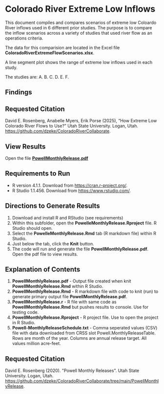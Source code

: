 # Colorado River Extreme Low Inflows

This document compiles and compares scenarios of extreme low Coloardo River inflows used in 6 different prior studies.
The purpose is to compare the inflow scenarios across a variety of studies that used river flow as an operations criteria.

The data for this comparision are located in the Excel file **ColoradoRiverExtremeFlowScenarios.xlsx**.

A line segment plot shows the range of extreme low inflows used in each study.

The studies are:
    A.
	B.
	C.
	D.
	E.
	F.

## Findings

## Requested Citation
David E. Rosenberg, Anabelle Myers, Erik Porse (2025), “How Extreme Low Colorado River Flows to Use?” Utah State University. Logan, Utah.
https://github.com/dzeke/ColoradoRiverCollaborate.

## View Results
Open the file **[PowellMonthlyRelease.pdf](PowellMonthlyRelease.pdf)**

## Requirements to Run
* R version 4.1.1. Download from https://cran.r-project.org/.
* R Studio 1.1.456. Download from https://www.rstudio.com/.

## Directions to Generate Results
1. Download and install R and RStudio (see requirements)
1. Within this subfolder, open the **PowelleMonthlyRelease.Rproject** file. R Studio should open.
1. Select the **PowelleMonthlyRelease.Rmd** tab (R markdown file) within R Studio.
1. Just below the tab, click the **Knit** button.
1. The code will run and generate the file **PowellMonthlyRelease.pdf**. Open the pdf file to view results.

## Explanation of Contents
1. **PowellMonthlyRelease.pdf** - Output file created when knit **PowellMonthlyRelease.Rmd** within R Studio.
1. **PowellMonthlyRelease.Rmd** - R markdown file with code to knit (run) to generate primary output file **PowellMonthlyRelease.pdf**.
1. **PowellMonthlyRelease.r** - R file with same code as **PowellMonthlyRelease.Rmd** but pushes results to console. Use for testing code.
1. **PowellMonthlyRelease.Rproject** - R project file. Use to open the project in R Studio.
1. **Powell-MonthlyReleaseSchedule.txt** - Comma seperated values (CSV) file with data downloaded from CRSS slot Powell.MonthlyReleaseTable. Rows are month of the year. Columns are annual release target. All values million acre-feet.

## Requested Citation
David E. Rosenberg (2020). "Powell Monthly Releases". Utah State University. Logan, Utah. https://github.com/dzeke/ColoradoRiverCollaborate/tree/main/PowellMonthlyRelease.
